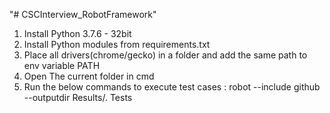 "# CSCInterview_RobotFramework" 
1. Install Python 3.7.6 - 32bit
2. Install Python modules from requirements.txt
3. Place all drivers(chrome/gecko) in a folder and add the same path to env variable PATH
4. Open The current folder in cmd
5. Run the below commands to execute test cases : 
	robot --include github --outputdir Results/. Tests
